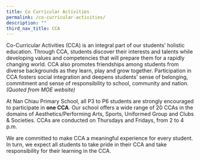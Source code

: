 ```yaml
---
title: Co Curricular Activities
permalink: /co-curricular-activities/
description: ""
third_nav_title: CCA
---
```

Co-Curricular Activities (CCA) is an integral part of our students’ holistic education. Through CCA, students discover their interests and talents while developing values and competencies that will prepare them for a rapidly changing world. CCA also promotes friendships among students from diverse backgrounds as they learn, play and grow together. Participation in CCA fosters social integration and deepens students’ sense of belonging, commitment and sense of responsibility to school, community and nation.
*(Quoted from MOE website)*

At Nan Chiau Primary School, all P3 to P6 students are strongly encouraged to participate in **one CCA**. Our school offers a wide range of 20 CCAs in the domains of Aesthetics/Performing Arts, Sports, Uniformed Group and Clubs & Societies. CCAs are conducted on Thursdays and Fridays, from 2 to 4 p.m.

We are committed to make CCA a meaningful experience for every student. In turn, we expect all students to take pride in their CCA and take responsibility for their learning in the CCA.
